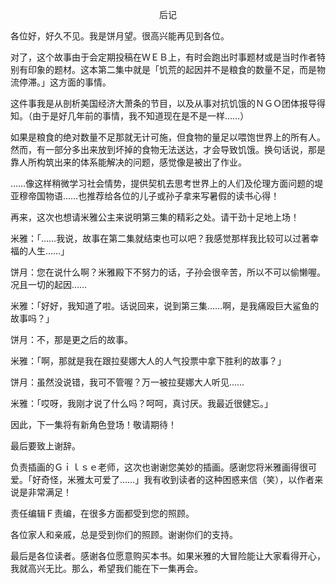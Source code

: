 <p align="center">后记</p>

各位好，好久不见。我是饼月望。很高兴能再见到各位。

对了，这个故事由于会定期投稿在ＷＥＢ上，有时会跑出时事题材或是当时作者特别有印象的题材。这本第二集中就是「饥荒的起因并不是粮食的数量不足，而是物流停滞。」这方面的事情。

这件事我是从剖析美国经济大萧条的节目，以及从事对抗饥饿的ＮＧＯ团体报导得知。（由于是好几年前的事情，我不知道现在是不是一样……）

如果是粮食的绝对数量不足那就无计可施，但食物的量足以喂饱世界上的所有人。然而，有一部分多出来放到坏掉的食物无法送达，才会导致饥饿。换句话说，那是靠人所构筑出来的体系能解决的问题，感觉像是被出了作业。

……像这样稍微学习社会情势，提供契机去思考世界上的人们及伦理方面问题的堤亚穆帝国物语……也推荐给各位的儿子或孙子拿来写暑假的读书心得！

再来，这次也想请米雅公主来说明第三集的精彩之处。请干劲十足地上场！

米雅：「……我说，故事在第二集就结束也可以吧？我感觉那样我比较可以过著幸福的人生……」

饼月：您在说什么啊？米雅殿下不努力的话，子孙会很辛苦，所以不可以偷懒喔。况且一切的起因……

米雅：「好好，我知道了啦。话说回来，说到第三集……啊，是我痛殴巨大鲨鱼的故事吗？」

饼月：不，那是更之后的故事。

米雅：「啊，那就是我在跟拉斐娜大人的人气投票中拿下胜利的故事？」

饼月：虽然没说错，我可不管喔？万一被拉斐娜大人听见……

米雅：「哎呀，我刚才说了什么吗？呵呵，真讨厌。我最近很健忘。」

因此，下一集将有新角色登场！敬请期待！

最后要致上谢辞。

负责插画的Ｇｉｌｓｅ老师，这次也谢谢您美妙的插画。感谢您将米雅画得很可爱。「好奇怪，米雅太可爱了……」我有收到读者的这种困惑来信（笑），以作者来说是非常满足！

责任编辑Ｆ责编，在很多方面都受到您的照顾。

各位家人和亲戚，总是受到你们的照顾。谢谢你们的支持。

最后是各位读者。感谢各位愿意购买本书。如果米雅的大冒险能让大家看得开心，我就高兴无比。那么，希望我们能在下一集再会。

